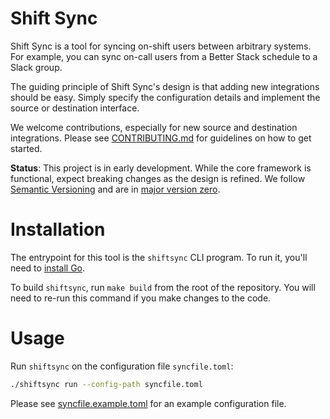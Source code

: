 # Shift Sync

Shift Sync is a tool for syncing on-shift users between arbitrary systems.
For example, you can sync on-call users from a Better Stack schedule to a Slack group.

The guiding principle of Shift Sync's design is that adding new integrations should be easy.
Simply specify the configuration details and implement the source or destination interface.

We welcome contributions, especially for new source and destination integrations.
Please see [CONTRIBUTING.md](./CONTRIBUTING.md) for guidelines on how to get started.

**Status**:
This project is in early development.
While the core framework is functional, expect breaking changes as the design is refined.
We follow [Semantic Versioning](https://semver.org/spec/v2.0.0.html) and are in [major version zero](https://semver.org/spec/v2.0.0.html#spec-item-4).

# Installation

The entrypoint for this tool is the `shiftsync` CLI program.
To run it, you'll need to [install Go](https://go.dev/dl/).

To build `shiftsync`, run `make build` from the root of the repository.
You will need to re-run this command if you make changes to the code.

# Usage

Run `shiftsync` on the configuration file `syncfile.toml`:

```bash
./shiftsync run --config-path syncfile.toml
```

Please see [syncfile.example.toml](./syncfile.example.toml) for an example configuration file.
